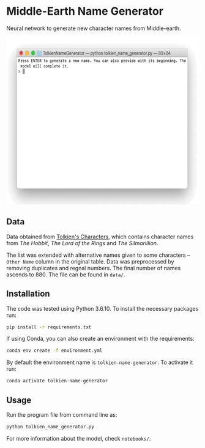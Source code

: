 # Middle-Earth Name Generator
Neural network to generate new character names from Middle-earth. 

<p align="center">
    <img width="622" height="438" src="images/name_generator.gif">
</p>



## Data

Data obtained from [Tolkien's Characters](https://www.behindthename.com/namesakes/list/tolkien/alpha), which contains character names from _The Hobbit_, _The Lord of the Rings_ and _The Silmarillion_.

The list was extended with alternative names given to some characters – `Other Name` column in the original table. Data was preprocessed by removing duplicates and regnal numbers. The final number of names ascends to 880. The file can be found in `data/`.




## Installation
The code was tested using Python 3.6.10. To install the necessary packages run:

```bash
pip install -r requirements.txt
```

If using Conda, you can also create an environment with the requirements:

```bash
conda env create -f environment.yml
```

By default the environment name is `tolkien-name-generator`. To activate it run:

```bash
conda activate tolkien-name-generator
```




## Usage

Run the program file from command line as:
```bash
python tolkien_name_generator.py
````
For more information about the model, check `notebooks/`.
